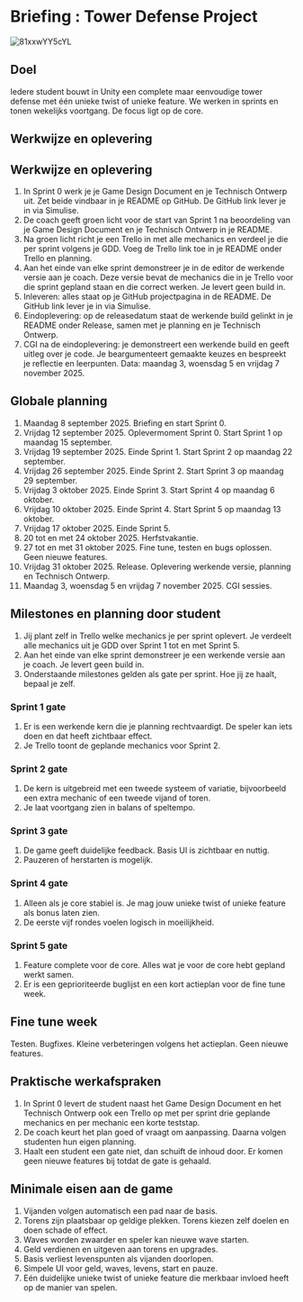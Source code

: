 # Briefing : Tower Defense Project 


![81xxwYY5cYL](https://github.com/user-attachments/assets/06f8545e-2c96-440b-b752-ceb7880e28c5)

## Doel
Iedere student bouwt in Unity een complete maar eenvoudige tower defense met één unieke twist of unieke feature. We werken in sprints en tonen wekelijks voortgang. De focus ligt op de core.

## Werkwijze en oplevering
## Werkwijze en oplevering
1. In Sprint 0 werk je je Game Design Document en je Technisch Ontwerp uit. Zet beide vindbaar in je README op GitHub. De GitHub link lever je in via Simulise.
2. De coach geeft groen licht voor de start van Sprint 1 na beoordeling van je Game Design Document en je Technisch Ontwerp in je README.
3. Na groen licht richt je een Trello in met alle mechanics en verdeel je die per sprint volgens je GDD. Voeg de Trello link toe in je README onder Trello en planning.
4. Aan het einde van elke sprint demonstreer je in de editor de werkende versie aan je coach. Deze versie bevat de mechanics die in je Trello voor die sprint gepland staan en die correct werken. Je levert geen build in.
5. Inleveren: alles staat op je GitHub projectpagina in de README. De GitHub link lever je in via Simulise.
6. Eindoplevering: op de releasedatum staat de werkende build gelinkt in je README onder Release, samen met je planning en je Technisch Ontwerp.
7. CGI na de eindoplevering: je demonstreert een werkende build en geeft uitleg over je code. Je beargumenteert gemaakte keuzes en bespreekt je reflectie en leerpunten. Data: maandag 3, woensdag 5 en vrijdag 7 november 2025.

## Globale planning
1. Maandag 8 september 2025. Briefing en start Sprint 0.
2. Vrijdag 12 september 2025. Oplevermoment Sprint 0. Start Sprint 1 op maandag 15 september.
3. Vrijdag 19 september 2025. Einde Sprint 1. Start Sprint 2 op maandag 22 september.
4. Vrijdag 26 september 2025. Einde Sprint 2. Start Sprint 3 op maandag 29 september.
5. Vrijdag 3 oktober 2025. Einde Sprint 3. Start Sprint 4 op maandag 6 oktober.
6. Vrijdag 10 oktober 2025. Einde Sprint 4. Start Sprint 5 op maandag 13 oktober.
7. Vrijdag 17 oktober 2025. Einde Sprint 5.
8. 20 tot en met 24 oktober 2025. Herfstvakantie.
9. 27 tot en met 31 oktober 2025. Fine tune, testen en bugs oplossen. Geen nieuwe features.
10. Vrijdag 31 oktober 2025. Release. Oplevering werkende versie, planning en Technisch Ontwerp.
11. Maandag 3, woensdag 5 en vrijdag 7 november 2025. CGI sessies.

## Milestones en planning door student

1. Jij plant zelf in Trello welke mechanics je per sprint oplevert. Je verdeelt alle mechanics uit je GDD over Sprint 1 tot en met Sprint 5.
2. Aan het einde van elke sprint demonstreer je een werkende versie aan je coach. Je levert geen build in.
3. Onderstaande milestones gelden als gate per sprint. Hoe jij ze haalt, bepaal je zelf.

### Sprint 1 gate
1. Er is een werkende kern die je planning rechtvaardigt. De speler kan iets doen en dat heeft zichtbaar effect.
2. Je Trello toont de geplande mechanics voor Sprint 2.

### Sprint 2 gate
1. De kern is uitgebreid met een tweede systeem of variatie, bijvoorbeeld een extra mechanic of een tweede vijand of toren.
2. Je laat voortgang zien in balans of speltempo.

### Sprint 3 gate
1. De game geeft duidelijke feedback. Basis UI is zichtbaar en nuttig.
2. Pauzeren of herstarten is mogelijk.

### Sprint 4 gate
1. Alleen als je core stabiel is. Je mag jouw unieke twist of unieke feature als bonus laten zien.
2. De eerste vijf rondes voelen logisch in moeilijkheid.

### Sprint 5 gate
1. Feature complete voor de core. Alles wat je voor de core hebt gepland werkt samen.
2. Er is een geprioriteerde buglijst en een kort actieplan voor de fine tune week.

## Fine tune week
Testen. Bugfixes. Kleine verbeteringen volgens het actieplan. Geen nieuwe features.


## Praktische werkafspraken

1. In Sprint 0 levert de student naast het Game Design Document en het Technisch Ontwerp ook een Trello op met per sprint drie geplande mechanics en per mechanic een korte teststap.
2. De coach keurt het plan goed of vraagt om aanpassing. Daarna volgen studenten hun eigen planning.
3. Haalt een student een gate niet, dan schuift de inhoud door. Er komen geen nieuwe features bij totdat de gate is gehaald.

## Minimale eisen aan de game
1. Vijanden volgen automatisch een pad naar de basis.
2. Torens zijn plaatsbaar op geldige plekken. Torens kiezen zelf doelen en doen schade of effect.
3. Waves worden zwaarder en speler kan nieuwe wave starten.
4. Geld verdienen en uitgeven aan torens en upgrades.
5. Basis verliest levenspunten als vijanden doorlopen.
6. Simpele UI voor geld, waves, levens, start en pauze.
7. Eén duidelijke unieke twist of unieke feature die merkbaar invloed heeft op de manier van spelen.
